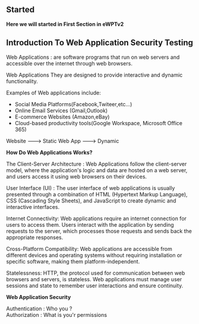 ## Started

**Here we will started in First Section in eWPTv2**

## Introduction To Web Application Security Testing

Web Applications : are software programs that run on web servers and accessible over the internet through web browsers.  

Web Applications They are designed to provide interactive and dynamic functionality.  

Examples of Web applications include:

- Social Media Platforms(Facebook,Twiteer,etc...)  
- Online Email Services (Gmail,Outlook)
- E-commerce Websites (Amazon,eBay)
- Cloud-based productivity tools(Google Workspace, Microsoft Office 365)  

Website ---> Static
Web App ---> Dynamic

**How Do Web Applications Works?**  

The Client-Server Architecture : Web Applications follow the client-server model, where the application's logic and data are hosted on a web server, and users access it using web browsers on their devices.  

User Interface (UI) :  The user interface of web applications is usually presented through a combination of HTML (Hypertext Markup Language), CSS (Cascading Style Sheets), and JavaScript to create dynamic and interactive interfaces.  

Internet Connectivity: Web applications require an internet connection for users to access them. Users interact with the application by sending requests to the server, which processes those requests and sends back the appropriate responses.  

Cross-Platform Compatibility: Web applications are accessible from different devices and operating systems without requiring installation or specific software, making them platform-independent.  

Statelessness: HTTP, the protocol used for communication between web browsers and servers, is stateless. Web applications must manage user sessions and state to remember user interactions and ensure continuity.  

**Web Application Security** 

Authentication : Who you ?  
Authorization : What is you'r permissions  


